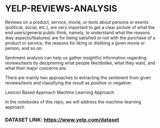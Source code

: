 # YELP-REVIEWS-ANALYSIS

Reviews on a product, service, movie, or texts about persons or events (political, social, etc.), are very important to get a clear picture of what the end users/general public think, namely, to understand what the reasons (key aspects/features) are for being satisfied or not with the purchase of a product or service, the reasons for liking or disliking a given movie or person, and so on.

Sentiment analysis can help us gather insightful information regarding reviews/texts by deciphering what people like/dislike, what they want, and what their major concerns are.

There are mainly two approaches to extracting the sentiment from given reviews/texts and classifying the result as positive or negative:

Lexicon Based Approach
Machine Learning Approach

In the notebooks of this repo, we will address the machine-learning approach

### DATASET LINK: https://www.yelp.com/dataset
